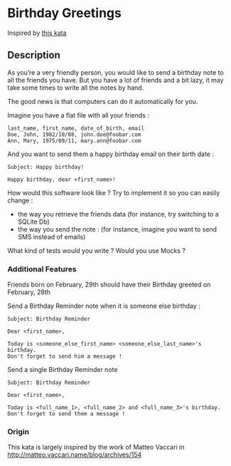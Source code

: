 # Birthday Greetings

Inspired by [this kata](https://codingdojo.org/kata/birthday-greetings/)

## Description

As you’re a very friendly person, you would like to send a birthday note to all the friends you have. But you have a lot of friends and a bit lazy, it may take some times to write all the notes by hand.

The good news is that computers can do it automatically for you.

Imagine you have a flat file with all your friends :

```text
last_name, first_name, date_of_birth, email
Doe, John, 1982/10/08, john.doe@foobar.com
Ann, Mary, 1975/09/11, mary.ann@foobar.com
```

And you want to send them a happy birthday email on their birth date :

```text
Subject: Happy birthday!

Happy birthday, dear <first_name>!
```
How would this software look like ? Try to implement it so you can easily change :

- the way you retrieve the friends data (for instance, try switching to a SQLite Db)
- the way you send the note : (for instance, imagine you want to send SMS instead of emails)

What kind of tests would you write ? Would you use Mocks ?

### Additional Features

Friends born on February, 29th should have their Birthday greeted on February, 28th

Send a Birthday Reminder note when it is someone else birthday :

    Subject: Birthday Reminder

    Dear <first_name>,

    Today is <someone_else_first_name> <someone_else_last_name>'s birthday.
    Don't forget to send him a message !

Send a single Birthday Reminder note

    Subject: Birthday Reminder

    Dear <first_name>,

    Today is <full_name_1>, <full_name_2> and <full_name_3>'s birthday.
    Don't forget to send them a message !

### Origin

This kata is largely inspired by the work of Matteo Vaccari in http://matteo.vaccari.name/blog/archives/154

